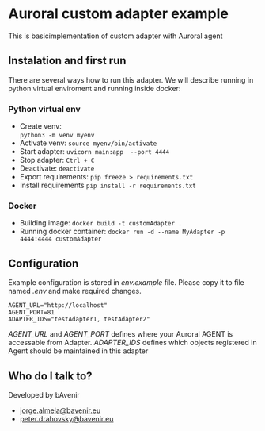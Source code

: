 # Auroral custom adapter example
This is basicimplementation of custom adapter with Auroral agent
## Instalation and first run
 There are several ways how to run this adapter. We will describe running in python virtual enviroment and running inside docker:

### Python virtual env
- Create venv: 	
```python3 -m venv myenv```
- Activate venv:
```source myenv/bin/activate```
- Start adapter:
```uvicorn main:app  --port 4444```
- Stop adapter:
```Ctrl + C ```
- Deactivate:
```deactivate```
- Export requirements:
```pip freeze > requirements.txt```
- Install requirements
```pip install -r requirements.txt```
### Docker ###
- Building image:
```docker build -t customAdapter .```
- Running docker container:
```docker run -d --name MyAdapter -p 4444:4444 customAdapter```
## Configuration ##
Example configuration is stored in *env.example* file. Please copy it to file named *.env* and make required changes. 
```
AGENT_URL="http://localhost"
AGENT_PORT=81
ADAPTER_IDS="testAdapter1, testAdapter2"
```
*AGENT_URL* and *AGENT_PORT* defines where your Auroral AGENT is accessable from Adapter. 
*ADAPTER_IDS* defines which objects registered in Agent should be  maintained in this adapter

## Who do I talk to? ##

Developed by bAvenir
* jorge.almela@bavenir.eu
* peter.drahovsky@bavenir.eu

